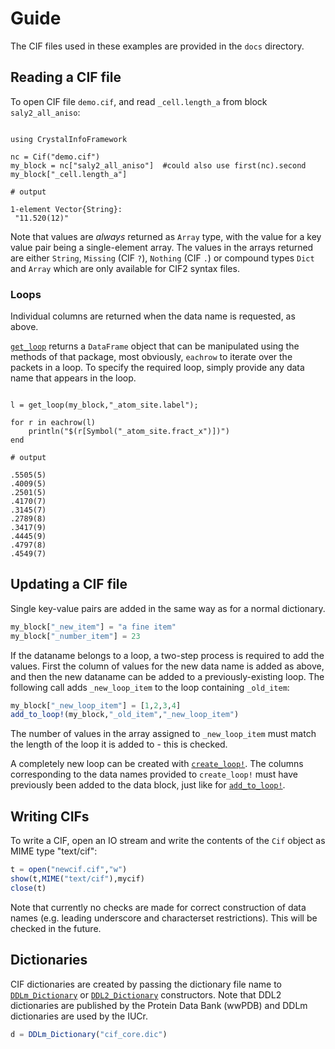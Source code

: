 # Guide

The CIF files used in these examples are provided in the `docs` directory.

## Reading a CIF file

To open CIF file `demo.cif`, and read `_cell.length_a` from block `saly2_all_aniso`:

```jldoctest nick1

using CrystalInfoFramework

nc = Cif("demo.cif")
my_block = nc["saly2_all_aniso"]  #could also use first(nc).second
my_block["_cell.length_a"]

# output

1-element Vector{String}:
 "11.520(12)"
```

Note that values are *always* returned as `Array` type, with the value for a key
value pair being a single-element array. The values in the arrays returned
are either `String`, `Missing` (CIF `?`), `Nothing` (CIF `.`) or compound types
`Dict` and `Array` which are only available for CIF2 syntax files.

### Loops

Individual columns are returned when the data name is requested, as above.

[`get_loop`](@ref) returns a `DataFrame` object that can be manipulated using the 
methods of that package, most obviously, `eachrow` to iterate over the
packets in a loop. To specify the required loop, simply provide any 
data name that appears in the loop.

```jldoctest nick1

l = get_loop(my_block,"_atom_site.label");

for r in eachrow(l)
    println("$(r[Symbol("_atom_site.fract_x")])")
end

# output

.5505(5)
.4009(5)
.2501(5)
.4170(7)
.3145(7)
.2789(8)
.3417(9)
.4445(9)
.4797(8)
.4549(7)
```

## Updating a CIF file

Single key-value pairs are added in the same way as for a normal dictionary. 

```julia
my_block["_new_item"] = "a fine item"
my_block["_number_item"] = 23
```

If the dataname belongs to a loop, a two-step process is required to add
the values. First the column of values for the new data name is added
as above, and then the new dataname can be added to a previously-existing 
loop. The following call adds `_new_loop_item` to the loop containing 
`_old_item`:

```julia
my_block["_new_loop_item"] = [1,2,3,4]
add_to_loop!(my_block,"_old_item","_new_loop_item")
```

The number of values in the array assigned to `_new_loop_item` must match
the length of the loop it is added to - this is checked.

A completely new loop can be created with [`create_loop!`](@ref).  The
columns corresponding to the data names provided to `create_loop!` must 
have previously been added to the data block, just like for
[`add_to_loop!`](@ref).

## Writing CIFs

To write a CIF, open an IO stream and write the contents of the `Cif`
object as MIME type "text/cif":

```julia
t = open("newcif.cif","w")
show(t,MIME("text/cif"),mycif)
close(t)
```

Note that currently no checks are made for correct construction of
data names (e.g. leading underscore and characterset restrictions).
This will be checked in the future.

## Dictionaries

CIF dictionaries are created by passing the dictionary file name to
[`DDLm_Dictionary`](@ref) or [`DDL2_Dictionary`](@ref) constructors. 
Note that DDL2
dictionaries are published by the Protein Data Bank (wwPDB) and DDLm
dictionaries are used by the IUCr.

```julia
d = DDLm_Dictionary("cif_core.dic")
```
